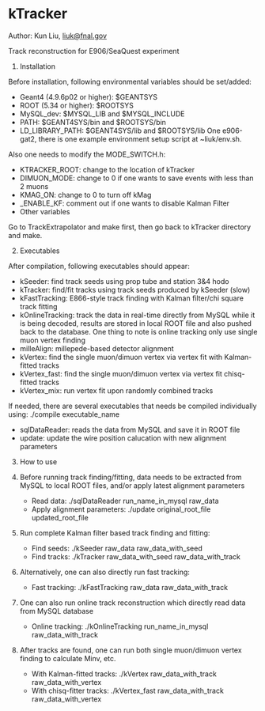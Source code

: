 kTracker
========

Author: Kun Liu, liuk@fnal.gov

Track reconstruction for E906/SeaQuest experiment

1. Installation

  Before installation, following environmental variables should be set/added:
  * Geant4 (4.9.6p02 or higher): $GEANTSYS
  * ROOT (5.34 or higher): $ROOTSYS
  * MySQL_dev: $MYSQL_LIB and $MYSQL_INCLUDE
  * PATH: $GEANT4SYS/bin and $ROOTSYS/bin
  * LD_LIBRARY_PATH: $GEANT4SYS/lib and $ROOTSYS/lib
  One e906-gat2, there is one example environment setup script at ~liuk/env.sh.
  
  Also one needs to modify the MODE_SWITCH.h:
  * KTRACKER_ROOT: change to the location of kTracker
  * DIMUON_MODE: change to 0 if one wants to save events with less than 2 muons
  * KMAG_ON: change to 0 to turn off kMag
  * _ENABLE_KF: comment out if one wants to disable Kalman Filter
  * Other variables
  
  Go to TrackExtrapolator and make first, then go back to kTracker directory and make.
  
2. Executables

  After compilation, following executables should appear:
  * kSeeder: find track seeds using prop tube and station 3&4 hodo
  * kTracker: find/fit tracks using track seeds produced by kSeeder (slow)
  * kFastTracking: E866-style track finding with Kalman filter/chi square track fitting
  * kOnlineTracking: track the data in real-time directly from MySQL while it is being decoded, 
                     results are stored in local ROOT file and also pushed back to the database. 
                     One thing to note is online tracking only use single muon vertex finding
  * milleAlign: millepede-based detector alignment
  * kVertex: find the single muon/dimuon vertex via vertex fit with Kalman-fitted tracks
  * kVertex_fast: find the single muon/dimuon vertex via vertex fit chisq-fitted tracks
  * kVertex_mix: run vertex fit upon randomly combined tracks
  
  If needed, there are several executables that needs be compiled individually using: ./compile executable_name
  * sqlDataReader: reads the data from MySQL and save it in ROOT file
  * update: update the wire position calucation with new alignment parameters

3. How to use
  
  1. Before running track finding/fitting, data needs to be extracted from MySQL to local ROOT files, 
     and/or apply latest alignment parameters
     * Read data: ./sqlDataReader run_name_in_mysql raw_data
     * Apply alignment parameters: ./update original_root_file updated_root_file
     
  2. Run complete Kalman filter based track finding and fitting:
     * Find seeds: ./kSeeder raw_data raw_data_with_seed
     * Find tracks: ./kTracker raw_data_with_seed raw_data_with_track
     
  3. Alternatively, one can also directly run fast tracking:
     * Fast tracking: ./kFastTracking raw_data raw_data_with_track
  
  4. One can also run online track reconstruction which directly read data from MySQL database
     * Online tracking: ./kOnlineTracking run_name_in_mysql raw_data_with_track
  
  5. After tracks are found, one can run both single muon/dimuon vertex finding to calculate Minv, etc.
     * With Kalman-fitted tracks: ./kVertex raw_data_with_track raw_data_with_vertex
     * With chisq-fitter tracks: ./kVertex_fast raw_data_with_track raw_data_with_vertex
     
     
